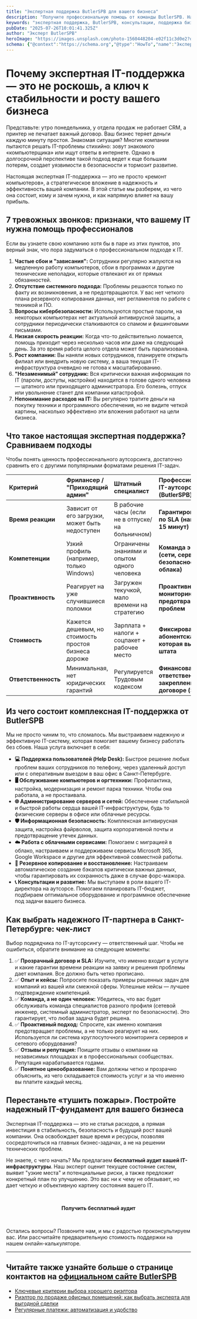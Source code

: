 ```yaml
---
title: "Экспертная поддержка ButlerSPB для вашего бизнеса"
description: "Получите профессиональную помощь от команды ButlerSPB. Наша экспертная поддержка поможет решить сложные задачи, оптимизировать процессы и достичь новых высот в бизнесе."
keywords: "экспертная поддержка, ButlerSPB, консультации, поддержка бизнеса, решение задач, профессиональная помощь, аутсорсинг"
pubDate: "2025-07-26T10:01:41.325Z"
author: "Эксперт ButlerSPB"
heroImage: "https://images.unsplash.com/photo-1560448204-e02f11c3d0e2?q=80&w=2070&auto=format&fit=crop"
schema: {"@context":"https://schema.org","@type":"HowTo","name":"Экспертная поддержка ButlerSPB для вашего бизнеса","description":"Получите профессиональную помощь от команды ButlerSPB. Наша экспертная поддержка поможет решить сложные задачи, оптимизировать процессы и достичь новых высот в бизнесе.","image":{"@type":"ImageObject","url":"https://images.unsplash.com/photo-1560448204-e02f11c3d0e2?q=80&w=2070&auto=format&fit=crop"},"aggregateRating":{"@type":"AggregateRating","ratingValue":"4.8","reviewCount":467,"bestRating":"5","worstRating":"1"},"publisher":{"@type":"Organization","name":"Блог ButlerSPB","logo":{"@type":"ImageObject","url":"https://butlerspb-blog.netlify.app/favicon.ico"}},"mainEntityOfPage":{"@type":"WebPage","@id":"https://butlerspb-blog.netlify.app/blog/ekspertnaya-podderzhka/"}}
---
```

# Почему экспертная IT-поддержка — это не роскошь, а ключ к стабильности и росту вашего бизнеса

Представьте: утро понедельника, у отдела продаж не работает CRM, а принтер не печатает важный договор. Ваш бизнес теряет деньги каждую минуту простоя. Знакомая ситуация? Многие компании пытаются решать IT-проблемы стихийно: зовут знакомого «компьютерщика» или ищут ответы в интернете. Однако в долгосрочной перспективе такой подход ведет к еще большим потерям, создает уязвимости в безопасности и тормозит развитие.

Настоящая экспертная IT-поддержка — это не просто «ремонт компьютеров», а стратегическое вложение в надежность и эффективность вашей компании. В этой статье мы разберем, из чего она состоит, кому и зачем нужна, и как напрямую влияет на вашу прибыль.

## 7 тревожных звонков: признаки, что вашему IT нужна помощь профессионалов

Если вы узнаете свою компанию хотя бы в паре из этих пунктов, это верный знак, что пора задуматься о профессиональном подходе к IT.

1.  **Частые сбои и "зависания":** Сотрудники регулярно жалуются на медленную работу компьютеров, сбои в программах и другие технические неполадки, которые отвлекают их от прямых обязанностей.
2.  **Отсутствие системного подхода:** Проблемы решаются только по факту их возникновения, а не предотвращаются. У вас нет четкого плана резервного копирования данных, нет регламентов по работе с техникой и ПО.
3.  **Вопросы кибербезопасности:** Используются простые пароли, на некоторых компьютерах нет актуальной антивирусной защиты, а сотрудники периодически сталкиваются со спамом и фишинговыми письмами.
4.  **Низкая скорость реакции:** Когда что-то действительно ломается, помощь приходит через несколько часов или даже на следующий день. За это время работа целого отдела может быть парализована.
5.  **Рост компании:** Вы наняли новых сотрудников, планируете открыть филиал или внедрить новую систему, а ваша текущая IT-инфраструктура очевидно не готова к масштабированию.
6.  **"Незаменимый" сотрудник:** Вся критически важная информация по IT (пароли, доступы, настройки) находится в голове одного человека — штатного или приходящего администратора. Его болезнь, отпуск или увольнение станет для компании катастрофой.
7.  **Непонимание расходов на IT:** Вы регулярно тратите деньги на покупку техники и программного обеспечения, но не видите четкой картины, насколько эффективно эти вложения работают на цели бизнеса.

## Что такое настоящая экспертная поддержка? Сравниваем подходы

Чтобы понять ценность профессионального аутсорсинга, достаточно сравнить его с другими популярными форматами решения IT-задач.

| Критерий | Фрилансер / "Приходящий админ" | Штатный специалист | **Профессиональный IT-аутсорсинг (ButlerSPB)** |
| :--- | :--- | :--- | :--- |
| **Время реакции** | Зависит от его загрузки, может быть недоступен | В рабочие часы (если не в отпуске/на больничном) | **Гарантированное по SLA (например, 15 минут)** |
| **Компетенции** | Узкий профиль (например, только Windows) | Ограничены знаниями и опытом одного человека | **Команда экспертов (сети, серверы, безопасность, 1С, облака)** |
| **Проактивность** | Реагирует на уже случившиеся поломки | Загружен текучкой, мало времени на стратегию | **Проактивный мониторинг 24/7, предотвращение проблем** |
| **Стоимость** | Кажется дешевым, но стоимость простоя бизнеса дороже | Зарплата + налоги + соцпакет + рабочее место | **Фиксированная абонентская плата, которая выгоднее штата** |
| **Ответственность** | Минимальная, нет юридических гарантий | Регулируется Трудовым кодексом | **Финансовая ответственность, закрепленная в договоре (SLA)** |

## Из чего состоит комплексная IT-поддержка от ButlerSPB

Мы не просто чиним то, что сломалось. Мы выстраиваем надежную и эффективную IT-систему, которая помогает вашему бизнесу работать без сбоев. Наша услуга включает в себя:

*   **💻 Поддержка пользователей (Help Desk):** Быстрое решение любых проблем ваших сотрудников по телефону, через удаленный доступ или с оперативным выездом в ваш офис в Санкт-Петербурге.
*   **🖥️ Обслуживание компьютеров и оргтехники:** Профилактика, настройка, модернизация и ремонт парка техники. Чтобы она работала, а не простаивала.
*   **🌐 Администрирование серверов и сетей:** Обеспечение стабильной и быстрой работы сердца вашей IT-инфраструктуры, будь то физические серверы в офисе или облачные ресурсы.
*   **🛡️ Информационная безопасность:** Комплексная антивирусная защита, настройка файрволов, защита корпоративной почты и предотвращение утечек данных.
*   **☁️ Работа с облачными сервисами:** Помогаем с миграцией в облако, настраиваем и поддерживаем сервисы Microsoft 365, Google Workspace и другие для эффективной совместной работы.
*   **💾 Резервное копирование и восстановление:** Настраиваем автоматическое создание бэкапов критически важных данных, чтобы гарантировать их сохранность даже в случае форс-мажора.
*   **📞 Консультации и развитие:** Мы выступаем в роли вашего IT-директора на аутсорсе. Помогаем планировать IT-бюджет, подбираем оптимальное оборудование и программное обеспечение под задачи вашего бизнеса.

## Как выбрать надежного IT-партнера в Санкт-Петербурге: чек-лист

Выбор подрядчика по IT-аутсорсингу — ответственный шаг. Чтобы не ошибиться, обратите внимание на следующие моменты:

1.  ✅ **Прозрачный договор и SLA:** Изучите, что именно входит в услуги и какие гарантии времени реакции на заявку и решения проблемы дает компания. Все должно быть четко прописано.
2.  ✅ **Опыт и кейсы:** Попросите показать примеры решенных задач для компаний из вашей или смежной сферы. Успешные кейсы — лучшее подтверждение компетенций.
3.  ✅ **Команда, а не один человек:** Убедитесь, что вас будет обслуживать команда специалистов разного профиля (сетевой инженер, системный администратор, эксперт по безопасности). Это гарантирует, что любая задача будет решена.
4.  ✅ **Проактивный подход:** Спросите, как именно компания предотвращает проблемы, а не только реагирует на них. Используется ли система круглосуточного мониторинга серверов и сетевого оборудования?
5.  ✅ **Отзывы и репутация:** Поищите отзывы о компании на независимых площадках и в профессиональных сообществах. Репутация нарабатывается годами.
6.  ✅ **Понятное ценообразование:** Вам должны четко и прозрачно объяснить, из чего складывается стоимость услуг и за что именно вы платите каждый месяц.

## Перестаньте «тушить пожары». Постройте надежный IT-фундамент для вашего бизнеса

Экспертная IT-поддержка — это не статья расходов, а прямая инвестиция в стабильность, безопасность и будущий рост вашей компании. Она освобождает ваше время и ресурсы, позволяя сосредоточиться на главных бизнес-задачах, а не на решении технических проблем.

Не знаете, с чего начать? Мы предлагаем **бесплатный аудит вашей IT-инфраструктуры**. Наш эксперт оценит текущее состояние систем, выявит "узкие места" и потенциальные риски, а также предложит конкретный план по улучшению. Это вас ни к чему не обязывает, но дает четкую и объективную картину состояния вашего IT.

<br>

**<p align="center">Получить бесплатный аудит</p>**

<br>

Остались вопросы? Позвоните нам, и мы с радостью проконсультируем вас. Или рассчитайте предварительную стоимость поддержки на нашем онлайн-калькуляторе.

---

## Читайте также узнайте больше о странице контактов на <a href="https://butlerspb.ru/contacts" target="_blank" rel="nofollow">официальном сайте ButlerSPB</a>

*   [Ключевые критерии выбора хорошего риэлтора](/blog/rieltor-vybor/)
*   [Риэлтор по продаже офисных помещений: как выбрать эксперта для выгодной сделки](/blog/rieltor-po-prodazhe-ofisnyh-pomescheniy/)
*   [Регулярные платежи: автоматизация и удобство](/blog/regulyarnye-platezhi/)

